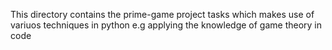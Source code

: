 This directory contains the prime-game project tasks which makes use of variuos techniques in python e.g applying the knowledge of game theory in code
